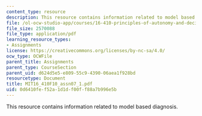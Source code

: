 ```yaml
---
content_type: resource
description: This resource contains information related to model based diagnosis.
file: /ol-ocw-studio-app/courses/16-410-principles-of-autonomy-and-decision-making-fall-2010/0d6410fef52a1d1df00ff88a7b996e5b_MIT16_410F10_assn07_1.pdf
file_size: 2570088
file_type: application/pdf
learning_resource_types:
- Assignments
license: https://creativecommons.org/licenses/by-nc-sa/4.0/
ocw_type: OCWFile
parent_title: Assignments
parent_type: CourseSection
parent_uid: d624d5e5-e809-55c9-4390-06aea1f928bd
resourcetype: Document
title: MIT16_410F10_assn07_1.pdf
uid: 0d6410fe-f52a-1d1d-f00f-f88a7b996e5b
---
```

This resource contains information related to model based diagnosis.